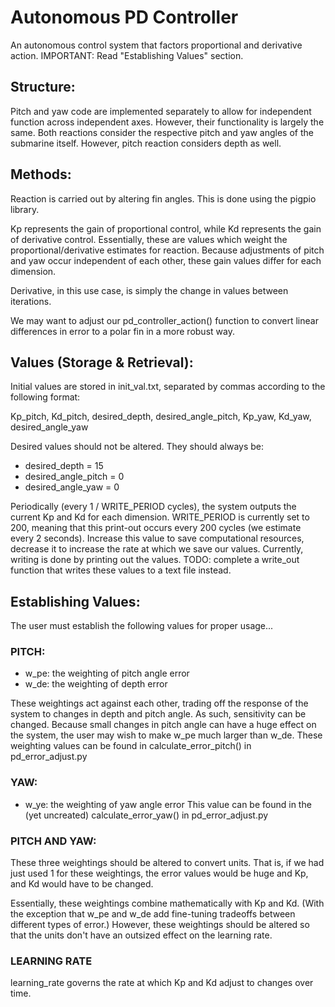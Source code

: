 # Autonomous PD Controller
An autonomous control system that factors proportional and derivative action.
IMPORTANT: Read "Establishing Values" section.

## Structure:

Pitch and yaw code are implemented separately to allow for independent function across independent axes.  However, their functionality is largely the same.  Both reactions consider the respective pitch and yaw angles of the submarine itself.  However, pitch reaction considers depth as well.

## Methods:

Reaction is carried out by altering fin angles.  This is done using the pigpio library.

Kp represents the gain of proportional control, while Kd represents the gain of derivative control.  Essentially, these are values which weight the proportional/derivative estimates for reaction.  Because adjustments of pitch and yaw occur independent of each other, these gain values differ for each dimension.

Derivative, in this use case, is simply the change in values between iterations.

We may want to adjust our pd_controller_action() function to convert linear differences in error to a polar fin in a more robust way. 

## Values (Storage & Retrieval):

Initial values are stored in init_val.txt, separated by commas according to the following format:

Kp_pitch, Kd_pitch, desired_depth, desired_angle_pitch, Kp_yaw, Kd_yaw, desired_angle_yaw

Desired values should not be altered.  They should always be:
* desired_depth = 15
* desired_angle_pitch = 0
* desired_angle_yaw = 0

Periodically (every 1 / WRITE_PERIOD cycles), the system outputs the current Kp and Kd for each dimension.  WRITE_PERIOD is currently set to 200, meaning that this print-out occurs every 200 cycles (we estimate every 2 seconds).  Increase this value to save computational resources, decrease it to increase the rate at which we save our values.  Currently, writing is done by printing out the values.  TODO: complete a write_out function that writes these values to a text file instead.

## Establishing Values:

The user must establish the following values for proper usage...

### PITCH:
* w_pe: the weighting of pitch angle error
* w_de: the weighting of depth error

These weightings act against each other, trading off the response of the system to changes in depth and pitch angle.  As such, sensitivity can be changed.  Because small changes in pitch angle can have a huge effect on the system, the user may wish to make w_pe much larger than w_de.  These weighting values can be found in calculate_error_pitch() in pd_error_adjust.py

### YAW:
* w_ye: the weighting of yaw angle error
This value can be found in the (yet uncreated) calculate_error_yaw() in pd_error_adjust.py

### PITCH AND YAW:
These three weightings should be altered to convert units.  That is, if we had just used 1 for these weightings, the error values would be huge and Kp, and Kd would have to be changed.

Essentially, these weightings combine mathematically with Kp and Kd. (With the exception that w_pe and w_de add fine-tuning tradeoffs between different types of error.)  However, these weightings should be altered so that the units don't have an outsized effect on the learning rate.

### LEARNING RATE
learning_rate governs the rate at which Kp and Kd adjust to changes over time.